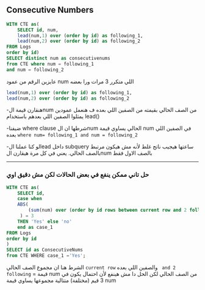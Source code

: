 ## Consecutive Numbers

```sql
WITH CTE as(
    SELECT id, num,
    lead(num,1) over (order by id) as following_1,
    lead(num,2) over (order by id) as following_2
FROM Logs
order by id)
SELECT distinct num as consecutivenums
from CTE where num = following_1 
and num = following_2
```
عايزين الرقم من عمود num اللي متكرر 3 مرات ورا بعضه
```sql
lead(num,1) over (order by id) as following_1,
lead(num,2) over (order by id) as following_2
```

-هنقارن قيمة الnum من الصف الحالي بقيمته من الصفين اللي بعده ف هنعمل عمودين يمثلوا الصفين اللي بعدهم باستخدام lead() 

-ضيفنا where clause شرطها ان الnum الحالي يساوي قيمة num في الصفين اللي بعده ```where num= following_1 and num = following_2```

-لو كنا عملنا الlead داخل subquery ساعتها هيجيب ناتج غلط لأنه مش هيكون مرتبط بالصف الحالي. يعني في كل مرة هيقارن الnum بالصف الاول فقط

---
### حل تاني ممكن ينفع في بعض الحالات لكن مش دقيق اوي
```sql
WITH CTE as(
    SELECT id,
    case when
    ABS(
        (sum(num) over (order by id rows between current row and 2 following))/num
     ) = 3
    THEN 'Yes' else 'no'
    end as case_1
FROM Logs
order by id
)
SELECT id as ConsecutiveNums
from CTE WHERE case_1 ='Yes';
```
الشرط هنا ان مجموع الصف الحالي ```current row``` والصفين اللي بعده ``` and 2 following``` = قيمة num من الصف الحالي
لكن الحل دا مش هينفع لأن احتمال يكون في 3 قيم (مختلفة) متتالية مجموعها يساوي قيمة num 

